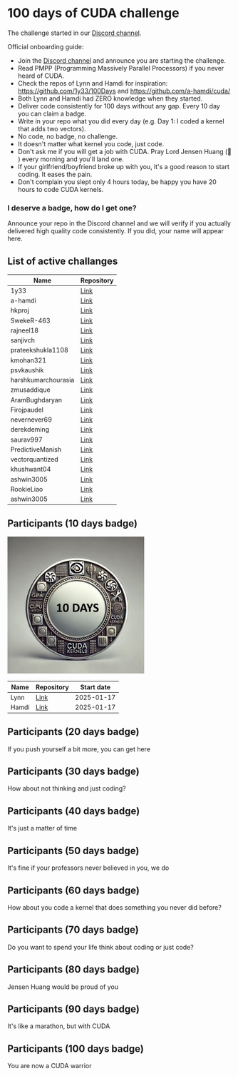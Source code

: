 # 100 days of CUDA challenge

The challenge started in our [Discord channel](https://discord.gg/4Tg4TkJQzE).

Official onboarding guide:

- Join the [Discord channel](https://discord.gg/4Tg4TkJQzE) and announce you are starting the challenge.
- Read PMPP (Programming Massively Parallel Processors) if you never heard of CUDA.
- Check the repos of Lynn and Hamdi for inspiration: https://github.com/1y33/100Days and https://github.com/a-hamdi/cuda/
- Both Lynn and Hamdi had ZERO knowledge when they started.
- Deliver code consistently for 100 days without any gap. Every 10 day you can claim a badge.
- Write in your repo what you did every day (e.g. Day 1: I coded a kernel that adds two vectors).
- No code, no badge, no challenge.
- It doesn't matter what kernel you code, just code.
- Don't ask me if you will get a job with CUDA. Pray Lord Jensen Huang (🙏 ) every morning and you'll land one.
- If your girlfriend/boyfriend broke up with you, it's a good reason to start coding. It eases the pain.
- Don't complain you slept only 4 hours today, be happy you have 20 hours to code CUDA kernels.

### I deserve a badge, how do I get one?

Announce your repo in the Discord channel and we will verify if you actually delivered high quality code consistently. If you did, your name will appear here.

## List of active challanges

| Name                | Repository                                                          |
| ------------------- | ------------------------------------------------------------------- |
| 1y33                | [Link](https://github.com/1y33/100Days)                             |
| a-hamdi             | [Link](https://github.com/a-hamdi/cuda)                             |
| hkproj              | [Link](https://github.com/hkproj/100-days-of-gpu/blob/main/CUDA.md) |
| SwekeR-463          | [Link](https://github.com/SwekeR-463/100kernels)                    |
| rajneel18           | [Link](https://github.com/rajneel18/100_CUDA_Kernels)               |
| sanjivch            | [Link](https://github.com/sanjivch/100-days-of-gpu)                 |
| prateekshukla1108   | [Link](https://github.com/prateekshukla1108/100-daysofcuda)         |
| kmohan321           | [Link](https://github.com/kmohan321/CUDA)                           |
| psvkaushik          | [Link](https://github.com/psvkaushik/100_Days_CUDA)                 |
| harshkumarchourasia | [Link](https://github.com/harshkumarchourasia/100DaysOfGPU)         |
| zmusaddique         | [Link](https://github.com/zmusaddique/100daysCUDA/tree/main)        |
| AramBughdaryan      | [Link](https://github.com/AramBughdaryan/cuda)                      |
| Firojpaudel         | [Link](https://github.com/Firojpaudel/100_days_of_CUDA)             |
| nevernever69        | [Link](https://github.com/nevernever69/100-days-of-cuda)            |
| derekdeming         | [Link](https://github.com/derekdeming/tinyCuda)                     |
| saurav997           | [Link](https://github.com/saurav997/100DaysOfCuda)                  |
| PredictiveManish    | [Link](https://github.com/PredictiveManish/100days)                 |
| vectorquantized     | [Link](https://github.com/vectorquantized/100daysofcuda)            |
| khushwant04         | [Link](https://github.com/khushwant04/100-Days-CUDA.git)            |
| ashwin3005          | [Link](https://github.com/ashwin3005/CUDA)                          |
| RookieLiao          | [Link](https://github.com/RookieLiao/tiny-cuda-examples)            |
| ashwin3005          | [Link]( https://github.com/mathysgrapotte/100DaysCUDA)              |

## Participants (10 days badge)

![Badge 10 days](badges/badge_10_days_small.jpeg)

| Name  | Repository                               | Start date |
| ----- | ---------------------------------------- | ---------- |
| Lynn  | [Link](https://github.com/1y33/100Days)  | 2025-01-17 |
| Hamdi | [Link](https://github.com/a-hamdi/cuda/) | 2025-01-17 |

## Participants (20 days badge)

If you push yourself a bit more, you can get here

## Participants (30 days badge)

How about not thinking and just coding?

## Participants (40 days badge)

It's just a matter of time

## Participants (50 days badge)

It's fine if your professors never believed in you, we do

## Participants (60 days badge)

How about you code a kernel that does something you never did before?

## Participants (70 days badge)

Do you want to spend your life think about coding or just code?

## Participants (80 days badge)

Jensen Huang would be proud of you

## Participants (90 days badge)

It's like a marathon, but with CUDA

## Participants (100 days badge)

You are now a CUDA warrior
